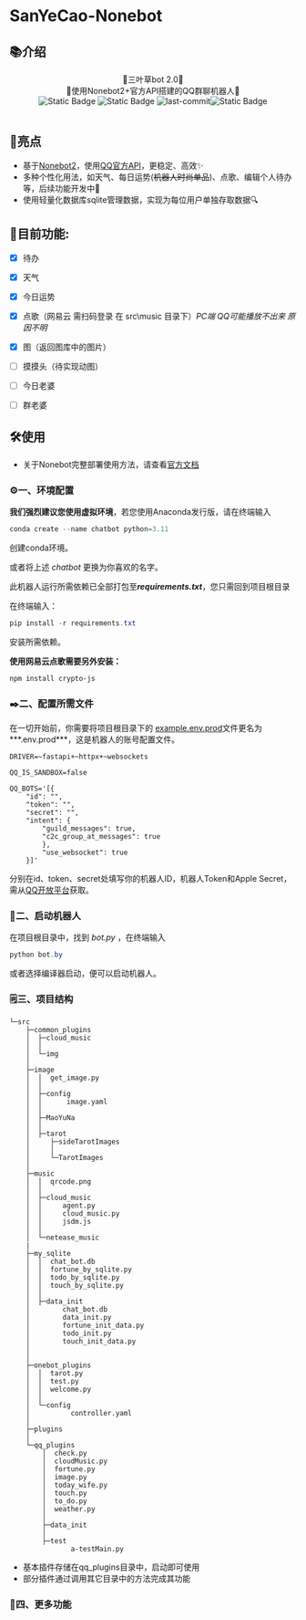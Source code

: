 # SanYeCao-Nonebot

## 📚介绍

<center>🌟三叶草bot 2.0🌟<br>
🚀使用Nonebot2+官方API搭建的QQ群聊机器人🚀<br>
<img alt="Static Badge" src="https://img.shields.io/badge/Python-3.11%2F3.12-blue">
<img alt="Static Badge" src="https://img.shields.io/badge/Nonebot-2.0-green">
<img src="https://img.shields.io/github/last-commit/ClovertaTheTrilobita/SanYeCao-Nonebot" alt="last-commit" /><img alt="Static Badge" src="https://img.shields.io/badge/QQ%E7%BE%A4-710101225-orange"><br><br>
</center>

## 🔖亮点

- 基于[Nonebot2](https://nonebot.dev/)，使用[QQ官方API](https://bot.q.qq.com/wiki/)，更稳定、高效✨
- 多种个性化用法，如天气、每日运势(~~机器人时尚单品~~)、点歌、编辑个人待办等，后续功能开发中🔧
- 使用轻量化数据库sqlite管理数据，实现为每位用户单独存取数据🔍



## 🌈目前功能:

- [x] 待办
- [x] 天气 
- [x] 今日运势
- [x] 点歌（网易云 需扫码登录 在 src\music 目录下）*PC端 QQ可能播放不出来 原因不明*
- [x] 图（返回图库中的图片）
- [ ] 摸摸头（待实现动图）
- [ ] 今日老婆
- [ ] 群老婆




## 🛠️使用

- 关于Nonebot完整部署使用方法，请查看[官方文档](https://nonebot.dev/)




### ⚙️一、环境配置

**我们强烈建议您使用虚拟环境**，若您使用Anaconda发行版，请在终端输入

```powershell
conda create --name chatbot python=3.11
```

创建conda环境。

或者将上述 *chatbot* 更换为你喜欢的名字。



此机器人运行所需依赖已全部打包至***requirements.txt***，您只需回到项目根目录

在终端输入：

```powershell
pip install -r requirements.txt
```

安装所需依赖。



**使用网易云点歌需要另外安装：**

```powershell
npm install crypto-js
```



### ✒️二、配置所需文件

在一切开始前，你需要将项目根目录下的 [example.env.prod](example.env.prod)文件更名为***.env.prod***，这是机器人的账号配置文件。

```
DRIVER=~fastapi+~httpx+~websockets

QQ_IS_SANDBOX=false

QQ_BOTS='[{
    "id": "",
    "token": "",
    "secret": "",
    "intent": {
        "guild_messages": true,
        "c2c_group_at_messages": true
        },
    	"use_websocket": true
    }]'
```
分别在id、token、secret处填写你的机器人ID，机器人Token和Apple Secret，需从[QQ开放平台](https://q.qq.com/)获取。



### 📍二、启动机器人

在项目根目录中，找到 *bot.py* ，在终端输入

```powershell
python bot.by
```

或者选择编译器启动，便可以启动机器人。



### 🗒️三、项目结构

```
└─src
    ├─common_plugins
    │  ├─cloud_music
    │  │          
    │  └─img
    │              
    ├─image
    │  │  get_image.py
    │  │  
    │  ├─config
    │  │      image.yaml
    │  │      
    │  ├─MaoYuNa
    │  │      
    │  ├─tarot
    │     ├─sideTarotImages
    │     │      
    │     └─TarotImages
    │          
    ├─music
    │  │  qrcode.png
    │  │  
    │  ├─cloud_music
    │  │     agent.py
    │  │     cloud_music.py
    │  │     jsdm.js
    │  │          
    │  └─netease_music
    |
    ├─my_sqlite
    │  │  chat_bot.db
    │  │  fortune_by_sqlite.py
    │  │  todo_by_sqlite.py
    │  │  touch_by_sqlite.py
    │  │  
    │  ├─data_init
    │        chat_bot.db
    │        data_init.py
    │        fortune_init_data.py
    │        todo_init.py
    │        touch_init_data.py
    │        
    │          
    ├─onebot_plugins
    │  │  tarot.py
    │  │  test.py
    │  │  welcome.py
    │  │  
    │  └─config
    │          controller.yaml
    │          
    ├─plugins
    │          
    └─qq_plugins
        │  check.py
        │  cloudMusic.py
        │  fortune.py
        │  image.py
        │  today_wife.py
        │  touch.py
        │  to_do.py
        │  weather.py
        │  
        ├─data_init
        │          
        ├─test
               a-testMain.py
```

- 基本插件存储在qq_plugins目录中，启动即可使用
- 部分插件通过调用其它目录中的方法完成其功能



### 🎈四、更多功能

